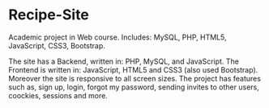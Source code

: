 # Recipe-Site
Academic project in Web course. Includes: MySQL, PHP, HTML5, JavaScript, CSS3, Bootstrap.

The site has a Backend, written in: PHP, MySQL, and JavaScript.
The Frontend is written in: JavaScript, HTML5 and CSS3 (also used Bootstrap). Moreover the site is responsive to all screen sizes.
The project has features such as, sign up, login, forgot my password, sending invites to other users, coockies, sessions and more.
